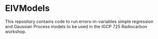 # EIVModels
This repository contains code to run errors-in-variables simple regression and Gaussian Process models to be used in the IGCP 725 Radiocarbon workshop. 
